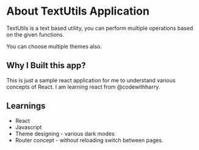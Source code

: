 # About TextUtils Application

TextUtils is a text based utility, you can perform multiple operations based on the given functions.

You can choose multiple themes also.

## Why I Built this app?

This is just a sample react application for me to understand  various concepts of React. I am learning react from @codewithharry.

## Learnings
- React
- Javascript
- Theme designing - various dark modes
- Router concept - without reloading switch between pages.